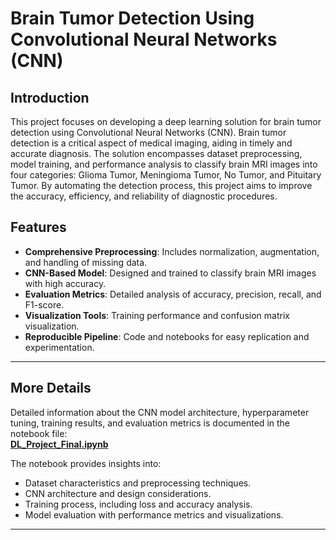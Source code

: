 # Brain Tumor Detection Using Convolutional Neural Networks (CNN)

## Introduction

This project focuses on developing a deep learning solution for brain tumor detection using Convolutional Neural Networks (CNN). Brain tumor detection is a critical aspect of medical imaging, aiding in timely and accurate diagnosis. The solution encompasses dataset preprocessing, model training, and performance analysis to classify brain MRI images into four categories: Glioma Tumor, Meningioma Tumor, No Tumor, and Pituitary Tumor. By automating the detection process, this project aims to improve the accuracy, efficiency, and reliability of diagnostic procedures.

## Features

- **Comprehensive Preprocessing**: Includes normalization, augmentation, and handling of missing data.
- **CNN-Based Model**: Designed and trained to classify brain MRI images with high accuracy.
- **Evaluation Metrics**: Detailed analysis of accuracy, precision, recall, and F1-score.
- **Visualization Tools**: Training performance and confusion matrix visualization.
- **Reproducible Pipeline**: Code and notebooks for easy replication and experimentation.

---

## More Details

Detailed information about the CNN model architecture, hyperparameter tuning, training results, and evaluation metrics is documented in the notebook file:  
**[DL_Project_Final.ipynb](DL_Project_Final.ipynb)**  

The notebook provides insights into:  
- Dataset characteristics and preprocessing techniques.  
- CNN architecture and design considerations.  
- Training process, including loss and accuracy analysis.  
- Model evaluation with performance metrics and visualizations.

---

